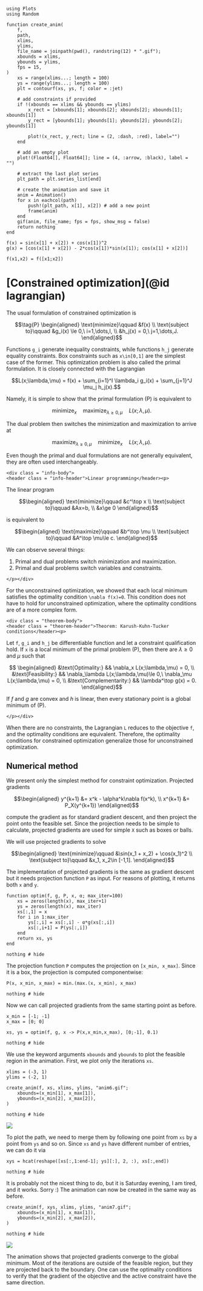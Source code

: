 ```@setup optim
using Plots
using Random

function create_anim(
    f,
    path,
    xlims,
    ylims,
    file_name = joinpath(pwd(), randstring(12) * ".gif");
    xbounds = xlims,
    ybounds = ylims,
    fps = 15,
)
    xs = range(xlims...; length = 100)
    ys = range(ylims...; length = 100)
    plt = contourf(xs, ys, f; color = :jet)

    # add constraints if provided
    if !(xbounds == xlims && ybounds == ylims)
        x_rect = [xbounds[1]; xbounds[2]; xbounds[2]; xbounds[1]; xbounds[1]]
        y_rect = [ybounds[1]; ybounds[1]; ybounds[2]; ybounds[2]; ybounds[1]]
        
        plot!(x_rect, y_rect; line = (2, :dash, :red), label="")
    end

    # add an empty plot
    plot!(Float64[], Float64[]; line = (4, :arrow, :black), label = "")

    # extract the last plot series
    plt_path = plt.series_list[end]

    # create the animation and save it
    anim = Animation()
    for x in eachcol(path)
        push!(plt_path, x[1], x[2]) # add a new point
        frame(anim)
    end
    gif(anim, file_name; fps = fps, show_msg = false)
    return nothing
end

f(x) = sin(x[1] + x[2]) + cos(x[1])^2
g(x) = [cos(x[1] + x[2]) - 2*cos(x[1])*sin(x[1]); cos(x[1] + x[2])]

f(x1,x2) = f([x1;x2])
```


# [Constrained optimization](@id lagrangian)

The usual formulation of constrained optimization is
```math
\tag{P}
\begin{aligned}
\text{minimize}\qquad &f(x) \\
\text{subject to}\qquad &g_i(x) \le 0,\ i=1,\dots,I, \\
&h_j(x) = 0,\ j=1,\dots,J.
\end{aligned}
```
Functions ``g_i`` generate inequality constraints, while functions ``h_j`` generate equality constraints. Box constraints such as ``x\in[0,1]`` are the simplest case of the former. This optimization problem is also called the primal formulation. It is closely connected with the Lagrangian
```math
L(x;\lambda,\mu) = f(x)  + \sum_{i=1}^I \lambda_i g_i(x) + \sum_{j=1}^J \mu_j h_j(x).
```
Namely, it is simple to show that the primal formulation (P) is equivalent to
```math
\operatorname*{minimize}_x\quad \operatorname*{maximize}_{\lambda\ge 0,\mu}\quad L(x;\lambda,\mu).
```
The dual problem then switches the minimization and maximization to arrive at
```math
\tag{D} \operatorname*{maximize}_{\lambda\ge 0,\mu} \quad\operatorname*{minimize}_x\quad L(x;\lambda,\mu).
```

Even though the primal and dual formulations are not generally equivalent, they are often used interchangeably.

```@raw html
<div class = "info-body">
<header class = "info-header">Linear programming</header><p>
```
The linear program
```math
\begin{aligned}
\text{minimize}\qquad &c^\top x \\
\text{subject to}\qquad &Ax=b, \\
&x\ge 0
\end{aligned}
```
is equivalent to
```math
\begin{aligned}
\text{maximize}\qquad &b^\top \mu \\
\text{subject to}\qquad &A^\top \mu\le c.
\end{aligned}
```
We can observe several things:
1. Primal and dual problems switch minimization and maximization.
2. Primal and dual problems switch variables and constraints.
```@raw html
</p></div>
```

For the unconstrained optimization, we showed that each local minimum satisfies the optimality condition ``\nabla f(x)=0``. This condition does not have to hold for unconstrained optimization, where the optimality conditions are of a more complex form.

```@raw html
<div class = "theorem-body">
<header class = "theorem-header">Theorem: Karush-Kuhn-Tucker conditions</header><p>
```
Let ``f``, ``g_i`` and ``h_j`` be differentiable function and let a constraint qualification hold. If ``x`` is a local minimum of the primal problem (P), then there are $\lambda\ge 0$ and $\mu$ such that
```math
    \begin{aligned}
    &\text{Optimality:} && \nabla_x L(x;\lambda,\mu) = 0, \\
    &\text{Feasibility:} && \nabla_\lambda L(x;\lambda,\mu)\le 0,\ \nabla_\mu L(x;\lambda,\mu) = 0, \\
    &\text{Complementarity:} && \lambda^\top g(x) = 0.
    \end{aligned}
```
If $f$ and $g$ are convex and $h$ is linear, then every stationary point is a global minimum of (P).
```@raw html
</p></div>
```

When there are no constraints, the Lagrangian ``L`` reduces to the objective ``f``, and the optimality conditions are equivalent. Therefore, the optimality conditions for constrained optimization generalize those for unconstrained optimization.

## Numerical method

We present only the simplest method for constraint optimization. Projected gradients 
```math
\begin{aligned}
y^{k+1} &= x^k - \alpha^k\nabla f(x^k), \\
x^{k+1} &= P_X(y^{k+1})
\end{aligned}
```
compute the gradient as for standard gradient descent, and then project the point onto the feasible set. Since the projection needs to be simple to calculate, projected gradients are used for simple ``X`` such as boxes or balls. 

We will use projected gradients to solve
```math
\begin{aligned}
\text{minimize}\qquad &\sin(x_1 + x_2) + \cos(x_1)^2 \\
\text{subject to}\qquad &x_1, x_2\in [-1,1].
\end{aligned}
```
The implementation of projected gradients is the same as gradient descent but it needs projection function ```P``` as input. For reasons of plotting, it returns both ``x`` and ``y``.
```@example optim
function optim(f, g, P, x, α; max_iter=100)
    xs = zeros(length(x), max_iter+1)
    ys = zeros(length(x), max_iter)
    xs[:,1] = x
    for i in 1:max_iter
        ys[:,i] = xs[:,i] - α*g(xs[:,i])
        xs[:,i+1] = P(ys[:,i])
    end
    return xs, ys
end

nothing # hide
```

The projection function ```P``` computes the projection on ```[x_min, x_max]```. Since it is a box, the projection is computed componentwise:

```@example optim
P(x, x_min, x_max) = min.(max.(x, x_min), x_max)

nothing # hide
```

Now we can call projected gradients from the same starting point as before.

```@example optim
x_min = [-1; -1]
x_max = [0; 0]

xs, ys = optim(f, g, x -> P(x,x_min,x_max), [0;-1], 0.1)

nothing # hide
```

We use the keyword arguments `xbounds` and `ybounds` to plot the feasible region in the animation. First, we plot only the iterations `xs`.

```@example optim
xlims = (-3, 1)
ylims = (-2, 1)

create_anim(f, xs, xlims, ylims, "anim6.gif";
    xbounds=(x_min[1], x_max[1]),
    ybounds=(x_min[2], x_max[2]),
)

nothing # hide
```

![](anim6.gif)


To plot the path, we need to merge them by following one point from ```xs``` by a point from ```ys``` and so on. Since ```xs``` and ```ys``` have different number of entries, we can do it via

```@example optim
xys = hcat(reshape([xs[:,1:end-1]; ys][:], 2, :), xs[:,end])

nothing # hide
```

It is probably not the nicest thing to do, but it is Saturday evening, I am tired, and it works. Sorry :) The animation can now be created in the same way as before. 

```@example optim
create_anim(f, xys, xlims, ylims, "anim7.gif";
    xbounds=(x_min[1], x_max[1]),
    ybounds=(x_min[2], x_max[2]),
)

nothing # hide
```

![](anim7.gif)

The animation shows that projected gradients converge to the global minimum. Most of the iterations are outside of the feasible region, but they are projected back to the boundary. One can use the optimality conditions to verify that the gradient of the objective and the active constraint have the same direction.

